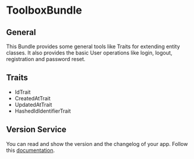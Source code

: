 # ToolboxBundle

## General

This Bundle provides some general tools like Traits for extending entity classes.
It also provides the basic User operations like login, logout, registration and password reset.

## Traits

- IdTrait
- CreatedAtTrait
- UpdatedAtTrait
- HashedIdIdentifierTrait

## Version Service

You can read and show the version and the changelog of your app. Follow this [documentation](./docs/changelog.md). 